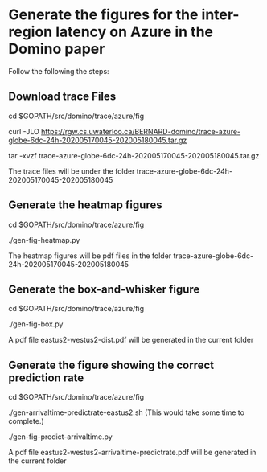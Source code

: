 # Generate the figures for the inter-region latency on Azure in the Domino paper

Follow the following the steps:

## Download trace Files

cd $GOPATH/src/domino/trace/azure/fig

curl -JLO https://rgw.cs.uwaterloo.ca/BERNARD-domino/trace-azure-globe-6dc-24h-202005170045-202005180045.tar.gz

tar -xvzf trace-azure-globe-6dc-24h-202005170045-202005180045.tar.gz

The trace files will be under the folder trace-azure-globe-6dc-24h-202005170045-202005180045

## Generate the heatmap figures

cd $GOPATH/src/domino/trace/azure/fig

./gen-fig-heatmap.py

The heatmap figures will be pdf files in the folder trace-azure-globe-6dc-24h-202005170045-202005180045

## Generate the box-and-whisker figure

cd $GOPATH/src/domino/trace/azure/fig

./gen-fig-box.py

A pdf file eastus2-westus2-dist.pdf will be generated in the current folder

## Generate the figure showing the correct prediction rate

cd $GOPATH/src/domino/trace/azure/fig

./gen-arrivaltime-predictrate-eastus2.sh
(This would take some time to complete.)

./gen-fig-predict-arrivaltime.py

A pdf file eastus2-westus2-arrivaltime-predictrate.pdf will be generated in the current folder
